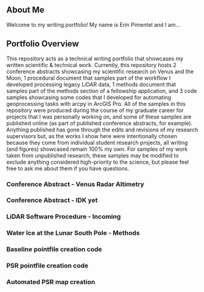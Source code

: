 ## About Me
Welcome to my writing portfolio! My name is Erin Pimentel and I am...

## Portfolio Overview
This repository acts as a technical writing portfolio that showcases my written scientific &amp; technical work. Currently, this repository hosts 2 conference abstracts showcasing my scientific research on Venus and the Moon, 1 procedural document that samples part of the workflow I developed processing legacy LiDAR data, 1 methods document that samples part of the methods section of a fellowship application, and 3 code samples showcasing some codes that I developed for automating geoprocessing tasks with arcpy in ArcGIS Pro. All of the samples in this repository were produced during the course of my graduate career for projects that I was personally working on, and some of these samples are published online (as part of published conference abstracts, for example). Anything published has gone through the edits and revisions of my research supervisors but, as the works I show here were intentionally chosen because they come from individual student research projects, all writing (and figures) showcased remain 100% my own. For samples of my work taken from unpublished research, these samples may be modified to exclude anything considered high-priority to the science, but please feel free to ask me about them if you have questions. 

### Conference Abstract - Venus Radar Altimetry 
### Conference Abstract - IDK yet
### LiDAR Software Procedure - Incoming
### Water Ice at the Lunar South Pole - Methods
### Baseline pointfile creation code
### PSR pointfile creation code
### Automated PSR map creation
